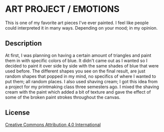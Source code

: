 # ART PROJECT / EMOTIONS

This is one of my favorite art pieces I've ever painted. I feel like people could interpreted it in many ways. Depending on your mood; in my opinion.

## Description

At first, I was planning on having a certain amount of triangles and paint them in with specific colors of blue. It didn't came out as I wanted so I decided to paint it over side by side with the same shades of blue that were used before. The different shapes you see on the final result, are just random shapes that popped in my mind, no specifics of where I wanted to put them; all random places. I also used shaving cream; I got this idea from a project for my  printmaking class three semesters ago. I mixed the shaving cream with the paint which added a bit of texture and gave the effect of some of the broken paint strokes throughout the canvas.

## License

[Creative Commons Attribution 4.0 International](https://choosealicense.com/licenses/cc-by-4.0/)
